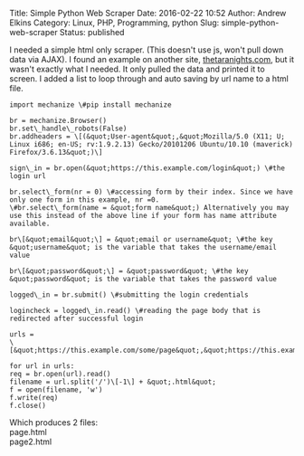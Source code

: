 Title: Simple Python Web Scraper
Date: 2016-02-22 10:52
Author: Andrew Elkins
Category: Linux, PHP, Programming, python
Slug: simple-python-web-scraper
Status: published

I needed a simple html only scraper. (This doesn't use js, won't pull
down data via AJAX). I found an example on another site,
[thetaranights.com](http://www.thetaranights.com/web-mining-login-to-any-website-using-mechanize-module-in-python/),
but it wasn't exactly what I needed. It only pulled the data and printed
it to screen. I added a list to loop through and auto saving by url name
to a html file.

~~~~  
import mechanize \#pip install mechanize

br = mechanize.Browser()  
br.set\_handle\_robots(False)  
br.addheaders = \[(&quot;User-agent&quot;,&quot;Mozilla/5.0 (X11; U;
Linux i686; en-US; rv:1.9.2.13) Gecko/20101206 Ubuntu/10.10 (maverick)
Firefox/3.6.13&quot;)\]

sign\_in = br.open(&quot;https://this.example.com/login&quot;) \#the
login url

br.select\_form(nr = 0) \#accessing form by their index. Since we have
only one form in this example, nr =0.  
\#br.select\_form(name = &quot;form name&quot;) Alternatively you may
use this instead of the above line if your form has name attribute
available.

br\[&quot;email&quot;\] = &quot;email or username&quot; \#the key
&quot;username&quot; is the variable that takes the username/email value

br\[&quot;password&quot;\] = &quot;password&quot; \#the key
&quot;password&quot; is the variable that takes the password value

logged\_in = br.submit() \#submitting the login credentials

logincheck = logged\_in.read() \#reading the page body that is
redirected after successful login

urls =
\[&quot;https://this.example.com/some/page&quot;,&quot;https://this.example.com/some/page2&quot;\]

for url in urls:  
req = br.open(url).read()  
filename = url.split('/')\[-1\] + &quot;.html&quot;  
f = open(filename, 'w')  
f.write(req)  
f.close()

~~~~

Which produces 2 files:  
page.html  
page2.html
